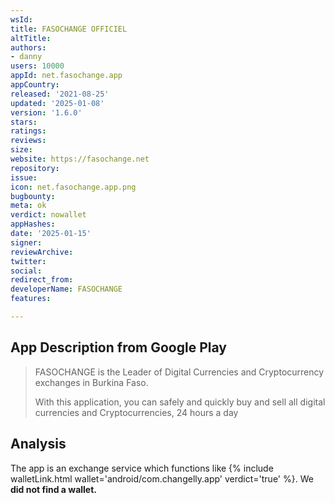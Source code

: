 ```yaml
---
wsId: 
title: FASOCHANGE OFFICIEL
altTitle: 
authors:
- danny
users: 10000
appId: net.fasochange.app
appCountry: 
released: '2021-08-25'
updated: '2025-01-08'
version: '1.6.0'
stars: 
ratings: 
reviews: 
size: 
website: https://fasochange.net
repository: 
issue: 
icon: net.fasochange.app.png
bugbounty: 
meta: ok
verdict: nowallet
appHashes: 
date: '2025-01-15'
signer: 
reviewArchive: 
twitter: 
social: 
redirect_from: 
developerName: FASOCHANGE
features: 

---
```


## App Description from Google Play 

> FASOCHANGE is the Leader of Digital Currencies and Cryptocurrency exchanges in Burkina Faso.
>
> With this application, you can safely and quickly buy and sell all digital currencies and Cryptocurrencies, 24 hours a day

## Analysis 

The app is an exchange service which functions like {% include walletLink.html wallet='android/com.changelly.app' verdict='true' %}. We **did not find a wallet.**

